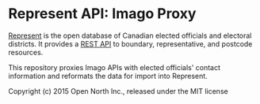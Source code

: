 # Represent API: Imago Proxy

[Represent](https://represent.opennorth.ca/) is the open database of Canadian elected officials and electoral districts. It provides a [REST API](https://represent.opennorth.ca/api/) to boundary, representative, and postcode resources.

This repository proxies Imago APIs with elected officials' contact information and reformats the data for import into Represent.

Copyright (c) 2015 Open North Inc., released under the MIT license
